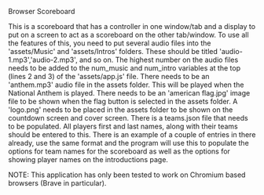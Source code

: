 Browser Scoreboard

This is a scoreboard that has a controller in one window/tab and a display to put on a screen to act as a scoreboard on the other tab/window. To use all the features of this, you need to put several audio files into the 'assets/Music' and 'assets/Intros' folders. These should be titled 'audio-1.mp3','audio-2.mp3', and so on. The highest number on the audio files needs to be added to the num_music and num_intro variables at the top (lines 2 and 3) of the 'assets/app.js' file. There needs to be an 'anthem.mp3' audio file in the assets folder. This will be played when the National Anthem is played. There needs to be an 'american flag.jpg' image file to be shown when the flag button is selected in the assets folder. A 'logo.png' needs to be placed in the assets folder to be shown on the countdown screen and cover screen. There is a teams.json file that needs to be populated. All players first and last names, along with their teams should be entered to this. There is an example of a couple of entries in there already, use the same format and the program will use this to populate the options for team names for the scoreboard as well as the options for showing player names on the introductions page.

NOTE: This application has only been tested to work on Chromium based browsers (Brave in particular).
